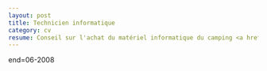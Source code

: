 ```yaml
---
layout: post
title: Technicien informatique
category: cv
resume: Conseil sur l'achat du matériel informatique du camping <a href="http://www.camping-lavalleeheureuse.com" target="_blank">la vallée heureuse</a>(PC, routeurs, câbles réseaux, dispositif CPL...) et pose du wifi pour tout le camping (superficie 500m²).
---
```

end=06-2008